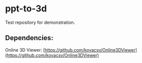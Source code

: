 # ppt-to-3d
Test repository for demonstration.


## Dependencies:
Online 3D Viewer: [https://github.com/kovacsv/Online3DViewer](https://github.com/kovacsv/Online3DViewer)
